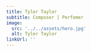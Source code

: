 ```yaml
---
title: Tyler Taylor
subtitle: Composer | Perfomer
image:
  src: '../../assets/hero.jpg'
  alt: Tyler Taylor
linkUrl: ''
---
```

